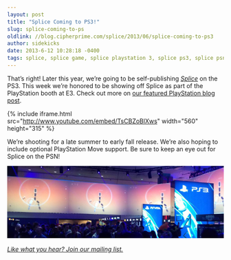 ```yaml
---
layout: post
title: "Splice Coming to PS3!"
slug: splice-coming-to-ps
oldlink: //blog.cipherprime.com/splice/2013/06/splice-coming-to-ps3
author: sidekicks
date: 2013-6-12 10:28:18 -0400
tags: splice, splice game, splice playstation 3, splice ps3, splice psn, splice puzzle game
---
```


That’s right! Later this year, we’re going to be self-publishing [_Splice_](http://www.cipherprime.com/games/splice) on the PS3. This week we’re honored to be showing off Splice as part of the PlayStation booth at E3. Check out more on [our featured PlayStation blog post](http://blog.us.playstation.com/2013/06/12/splice-on-ps-an-artistic-experimental-puzzler/?utm_source=feedburner&utm_medium=feed&utm_campaign=Feed%3A+PSBlog+(PlayStation.Blog)).

{% include iframe.html src="http://www.youtube.com/embed/TsCBZoBlXws" width="560" height="315" %}

We’re shooting for a late summer to early fall release. We’re also hoping to include optional PlayStation Move support. Be sure to keep an eye out for Splice on the PSN!

[![splice for PS3 at E3](/img/blog/splice-at-E3-720x240.jpg "Splice at E3!")](/img/blog/splice-at-E3-720x240.jpg)

[_Like what you hear? Join our mailing list._](http://www.cipherprime.com/mailinglist)
